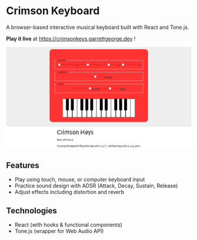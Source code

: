 # Crimson Keyboard

A browser-based interactive musical keyboard built with React and Tone.js.

**Play it live** at https://crimsonkeys.garrettgeorge.dev !

![Crimson Keys](/screenshots/main.png)

## Features

- Play using touch, mouse, or computer keyboard input
- Practice sound design with ADSR (Attack, Decay, Sustain, Release)
- Adjust effects including distortion and reverb

## Technologies

- React (with hooks & functional components)
- Tone.js (wrapper for Web Audio API)
